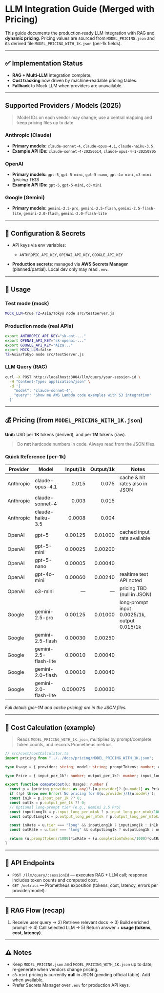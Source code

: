 # LLM Integration Guide (Merged with Pricing)

This guide documents the production‑ready LLM integration with RAG and **dynamic pricing**. Pricing values are sourced from `MODEL_PRICING.json` and its derived file `MODEL_PRICING_WITH_1K.json` (per‑1k fields).

---

## ✅ Implementation Status

* **RAG + Multi‑LLM** integration complete.
* **Cost tracking** now driven by machine‑readable pricing tables.
* **Fallback** to Mock LLM when providers are unavailable.

---

## Supported Providers / Models (2025)

> Model IDs on each vendor may change; use a central mapping and keep pricing files up to date.

### Anthropic (Claude)

* **Primary models:** `claude-sonnet-4`, `claude-opus-4.1`, `claude-haiku-3.5`
* **Example API IDs:** `claude-sonnet-4-20250514`, `claude-opus-4-1-20250805`

### OpenAI

* **Primary models:** `gpt-5`, `gpt-5-mini`, `gpt-5-nano`, `gpt-4o-mini`, `o3-mini` *(pricing TBD)*
* **Example API IDs:** `gpt-5`, `gpt-5-mini`, `o3-mini`

### Google (Gemini)

* **Primary models:** `gemini-2.5-pro`, `gemini-2.5-flash`, `gemini-2.5-flash-lite`, `gemini-2.0-flash`, `gemini-2.0-flash-lite`

---

## 🔐 Configuration & Secrets

* API keys via env variables:

  * `ANTHROPIC_API_KEY`, `OPENAI_API_KEY`, `GOOGLE_API_KEY`
* **Production secrets**: managed via **AWS Secrets Manager** (planned/partial). Local dev only may read `.env`.

---

## 🚀 Usage

### Test mode (mock)

```bash
MOCK_LLM=true TZ=Asia/Tokyo node src/testServer.js
```

### Production mode (real APIs)

```bash
export ANTHROPIC_API_KEY="sk-ant-..."
export OPENAI_API_KEY="sk-openai-..."
export GOOGLE_API_KEY="AIza..."
export MOCK_LLM=false
TZ=Asia/Tokyo node src/testServer.js
```

### LLM Query (RAG)

```bash
curl -X POST http://localhost:3004/llm/query/your-session-id \
  -H "Content-Type: application/json" \
  -d '{
    "model": "claude-sonnet-4",
    "query": "Show me AWS Lambda code examples with S3 integration"
  }'
```

---

## 💰 Pricing (from `MODEL_PRICING_WITH_1K.json`)

**Unit:** USD per **1K** tokens (derived), and per **1M** tokens (raw).

> Do **not** hardcode numbers in code. Always read from the JSON files.

### Quick Reference (per‑1k)

| Provider  | Model                 | Input/1k | Output/1k | Notes                                        |
| --------- | --------------------- | -------: | --------: | -------------------------------------------- |
| Anthropic | claude-opus-4.1       |    0.015 |     0.075 | cache & hit rates also in JSON               |
| Anthropic | claude-sonnet-4       |    0.003 |     0.015 |                                              |
| Anthropic | claude-haiku-3.5      |   0.0008 |     0.004 |                                              |
| OpenAI    | gpt-5                 |  0.00125 |   0.01000 | cached input rate available                  |
| OpenAI    | gpt-5-mini            |  0.00025 |   0.00200 |                                              |
| OpenAI    | gpt-5-nano            |  0.00005 |   0.00040 |                                              |
| OpenAI    | gpt-4o-mini           |  0.00060 |   0.00240 | realtime text API noted                      |
| OpenAI    | o3-mini               |        — |         — | pricing TBD (null in JSON)                   |
| Google    | gemini-2.5-pro        |  0.00125 |   0.01000 | long‑prompt input 0.0025/1k, output 0.015/1k |
| Google    | gemini-2.5-flash      |  0.00030 |   0.00250 |                                              |
| Google    | gemini-2.5-flash-lite |  0.00010 |   0.00040 |                                              |
| Google    | gemini-2.0-flash      |  0.00010 |   0.00040 |                                              |
| Google    | gemini-2.0-flash-lite | 0.000075 |   0.00030 |                                              |

*Full details (per‑1M and cache pricing) are in the JSON files.*

---

## 🧮 Cost Calculation (example)

> Reads `MODEL_PRICING_WITH_1K.json`, multiplies by prompt/complete token counts, and records Prometheus metrics.

```ts
// src/cost/costCalculator.ts
import pricing from "../../docs/pricing/MODEL_PRICING_WITH_1K.json";

type Usage = { provider: string; model: string; promptTokens: number; completionTokens: number; tier?: "long"|"standard" };

type Price = { input_per_1k?: number; output_per_1k?: number; input_long_per_mtok?: number; output_long_per_mtok?: number };

export function computeCost(u: Usage): number {
  const p = (pricing.providers as any)?.[u.provider]?.[u.model] as Price | undefined;
  if (!p) throw new Error(`No pricing for ${u.provider}/${u.model}`);
  const in1k = p.input_per_1k ?? 0;
  const out1k = p.output_per_1k ?? 0;
  // Optional long‑prompt tier (e.g., Gemini 2.5 Pro)
  const inputLong1k = p.input_long_per_mtok ? p.input_long_per_mtok/1000 : undefined;
  const outputLong1k = p.output_long_per_mtok ? p.output_long_per_mtok/1000 : undefined;

  const inRate = u.tier === "long" && inputLong1k ? inputLong1k : in1k;
  const outRate = u.tier === "long" && outputLong1k ? outputLong1k : out1k;

  return (u.promptTokens/1000)*inRate + (u.completionTokens/1000)*outRate;
}
```

---

## 📡 API Endpoints

* `POST /llm/query/:sessionId` — executes RAG + LLM call; response includes token counts and computed cost.
* `GET /metrics` — Prometheus exposition (tokens, cost, latency, errors per provider/model).

---

## 🔧 RAG Flow (recap)

1. Receive user query → 2) Retrieve relevant docs → 3) Build enriched prompt → 4) Call selected LLM → 5) Return answer + **usage (tokens, cost, latency)**.

---

## ⚠️ Notes

* Keep `MODEL_PRICING.json` and `MODEL_PRICING_WITH_1K.json` up to date; re‑generate when vendors change pricing.
* `o3-mini` pricing is currently **null** in JSON (pending official table). Add when available.
* Prefer Secrets Manager over `.env` for production API keys.

